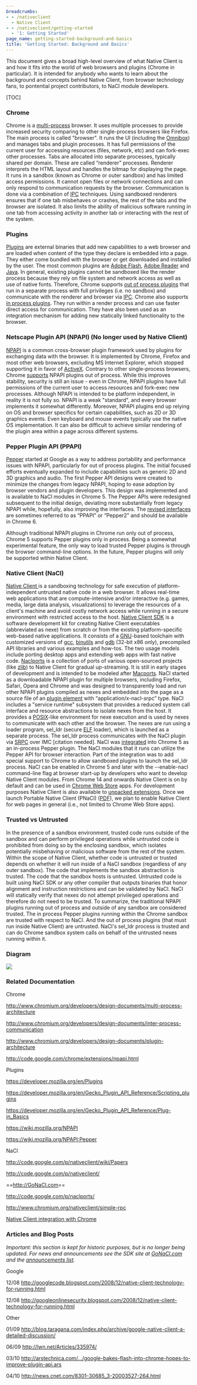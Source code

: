```yaml
---
breadcrumbs:
- - /nativeclient
  - Native Client
- - /nativeclient/getting-started
  - '1: Getting Started'
page_name: getting-started-background-and-basics
title: 'Getting Started: Background and Basics'
---
```


This document gives a broad high-level overview of what Native Client is and how
it fits into the world of web browsers and plugins (Chrome in particular). It is
intended for anybody who wants to learn about the background and concepts behind
Native Client, from browser technology fans, to pontential project contributors,
to NaCl module developers.

[TOC]

### Chrome

Chrome is a
[multi-process](http://www.chromium.org/developers/design-documents/multi-process-architecture)
browser. It uses multiple processes to provide increased security comparing to
other single-process browsers like Firefox.
The main process is called "browser". It runs the UI (including the
[Omnibox](/user-experience/omnibox)) and manages tabs and plugin processes. It
has full permissions of the current user for accessing resources (files,
network, etc) and can fork-exec other processes.
Tabs are allocated into separate processes, typically shared per domain. These
are called “renderer” processes. Renderer interprets the HTML layout and handles
the bitmap for displaying the page. It runs in a sandbox (known as Chrome or
outer sandbox) and has limited access permissions. It cannot open files or
network connections and can only respond to communication requests by the
browser. Communication is done via a combination of
[IPC](http://www.chromium.org/developers/design-documents/inter-process-communication)
techniques. Using sandboxed renderers ensures that if one tab misbehaves or
crashes, the rest of the tabs and the browser are isolated. It also limits the
ability of malicious software running in one tab from accessing activity in
another tab or interacting with the rest of the system.

### Plugins

[Plugins](http://en.wikipedia.org/wiki/Plug-in_%28computing%29) are external
binaries that add new capabilities to a web browser and are loaded when content
of the type they declare is embedded into a page. They either come bundled with
the browser or get downloaded and installed by the user. The most common plugins
are [Adobe Flash](http://en.wikipedia.org/wiki/Adobe_flash), [Adobe
Reader](http://en.wikipedia.org/wiki/Acrobat_reader) and
[Java](http://en.wikipedia.org/wiki/Java_plugin).
In general, existing plugins cannot be sandboxed like the render process because
they rely on file system and network access as well as use of native fonts.
Therefore, Chrome supports [out of process
plugins](http://www.chromium.org/developers/design-documents/plugin-architecture)
that run in a separate process with full privileges (i.e. no sandbox) and
communicate with the renderer and browser via
[IPC](http://www.chromium.org/developers/design-documents/inter-process-communication).
Chrome also supports [in process
plugins](http://www.chromium.org/developers/design-documents/plugin-architecture).
They run within a render process and can use faster direct access for
communication. They have also been used as an integration mechanism for adding
new statically linked functionality to the browser.

### Netscape Plugin API (NPAPI) (No longer used by Native Client)

[NPAPI](https://wiki.mozilla.org/NPAPI) is a common cross-browser plugin
framework used by plugins for exchanging data with the browser. It is
implemented by Chrome, Firefox and most other web browsers, excluding MS
Internet Explorer, which stopped supporting it in favor of
[ActiveX](http://en.wikipedia.org/wiki/ActiveX_control).
Contrary to other single-process browsers, Chrome
[supports](http://code.google.com/chrome/extensions/npapi.html) NPAPI plugins
out of process.
While this improves stability, security is still an issue - even in Chrome,
NPAPI plugins have full permissions of the current user to access resources and
fork-exec new processes.
Although NPAPI is intended to be platform independent, in reality it is not
fully so. NPAPI is a weak "standard", and every browser implements it somewhat
differently. Moreover, NPAPI plugins end up relying on OS and browser specifics
for certain capabilities, such as 2D or 3D graphics events. Even keyboard and
mouse events typically use the native OS implementation. It can also be
difficult to achieve similar rendering of the plugin area within a page across
different systems.

### Pepper Plugin API (PPAPI)

[Pepper](https://wiki.mozilla.org/NPAPI:Pepper) started at Google as a way to
address portability and performance issues with NPAPI, particularly for out of
process plugins. The initial focused efforts eventually expanded to include
capabilities such as generic 2D and 3D graphics and audio.
The first Pepper API designs were created to minimize the changes from legacy
NPAPI, hoping to ease adoption by browser vendors and plugin developers. This
design was implemented and is available to NaCl modules in Chrome 5. The Pepper
APIs were redesigned subsequent to the initial design, deviating more
substantially from legacy NPAPI while, hopefully, also improving the interfaces.
The [revised interfaces](http://code.google.com/p/ppapi/w/list) are sometimes
referred to as “PPAPI” or “Pepper2” and should be available in Chrome 6.

Although traditional NPAPI plugins in Chrome run only out of process, Chrome 5
supports Pepper plugins only in process. Being a somewhat experimental feature,
the only way to load trusted Pepper plugins is through the browser command-line
options. In the future, Pepper plugins will only be supported within Native
Client.

### Native Client (NaCl)

[Native Client ](http://code.google.com/p/nativeclient/)is a sandboxing
technology for safe execution of platform-independent untrusted native code in a
web browser. It allows real-time web applications that are compute-intensive
and/or interactive (e.g. games, media, large data analysis, visualizations) to
leverage the resources of a client's machine and avoid costly network access
while running in a secure environment with restricted access to the host.
[Native Client SDK](http://gonacl.com) is a software development kit for
creating Native Client executables (abbreviated as nexe) from scratch or from
the existing platform-specific web-based native applications. It consists of a
[GNU](http://en.wikipedia.org/wiki/GNU_Project)-based toolchain with customized
versions of [gcc](http://en.wikipedia.org/wiki/GNU_Compiler_Collection),
[binutils](http://en.wikipedia.org/wiki/Binutils) and
[gdb](http://en.wikipedia.org/wiki/Gdb) (32-bit x86 only), precompiled API
libraries and various examples and how-tos. The two usage models include porting
desktop apps and extending web apps with fast native code.
[Naclports](http://code.google.com/p/naclports/) is a collection of ports of
various open-sourced projects (like [zlib](http://en.wikipedia.org/wiki/zlib))
to Native Client for gradual up-streaming. It is still in early stages of
development and is intended to be modeled after
[Macports](http://www.macports.org/).
NaCl started as a downloadable NPAPI plugin for multiple browsers, including
Firefox, Safari, Opera and Chrome and was designed to transparently load and run
other NPAPI plugins compiled as nexes and embedded into the page as a source
file of an [plugin
element](https://developer.mozilla.org/en/Gecko_Plugin_API_Reference/Plug-in_Basics#Using_HTML_to_Display_Plug-ins)
with “application/x-nacl-srpc” type.
NaCl includes a "service runtime" subsystem that provides a reduced system call
interface and resource abstractions to isolate nexes from the host. It provides
a [POSIX](http://en.wikipedia.org/wiki/Posix)-like environment for nexe
execution and is used by nexes to communicate with each other and the browser.
The nexes are run using a loader program, sel_ldr (secure
[ELF](http://en.wikipedia.org/wiki/Executable_and_Linkable_Format) loader),
which is launched as a separate process. The sel_ldr process communicates with
the NaCl plugin via [SRPC](/system/errors/NodeNotFound) over IMC \[citation
needed\].
NaCl was [integrated](/system/errors/NodeNotFound) into Chrome 5 as an
in-process Pepper plugin. The NaCl modules that it runs can utilize the Pepper
API for browser interaction. Part of the integration was to add special support
to Chrome to allow sandboxed plugins to launch the sel_ldr process. NaCl can be
enabled in Chrome 5 and later with the --enable-nacl command-line flag at
browser start-up by developers who want to develop Native Client modules. From
Chrome 14 and onwards Native Client is on by default and can be used in [Chrome
Web Store](https://chrome.google.com/webstore) apps. For development purposes
Native Client is also available to [unpacked
extensions](http://code.google.com/chrome/extensions/getstarted.html). Once we
launch Portable Native Client (PNaCl)
([PDF](http://nativeclient.googlecode.com/svn/data/site/pnacl.pdf)), we plan to
enable Native Client for web pages in general (i.e., not limited to Chrome Web
Store apps).

### Trusted vs Untrusted

In the presence of a sandbox environment, trusted code runs outside of the
sandbox and can perform privileged operations while untrusted code is prohibited
from doing so by the enclosing sandbox, which isolates potentially misbehaving
or malicious software from the rest of the system.
Within the scope of Native Client, whether code is untrusted or trusted depends
on whether it will run inside of a NaCl sandbox (regardless of any outer
sandbox). The code that implements the sandbox abstraction is trusted. The code
that the sandbox hosts is untrusted. Untrusted code is built using NaCl SDK or
any other compiler that outputs binaries that honor alignment and instruction
restrictions and can be validated by NaCl. NaCl will statically verify that
nexes do not attempt privileged operations and therefore do not need to be
trusted.
To summarize, the traditional NPAPI plugins running out of process and outside
of any sandbox are considered trusted. The in process Pepper plugins running
within the Chrome sandbox are trusted with respect to NaCl. And the out of
process plugins (that must run inside Native Client) are untrusted. NaCl's
sel_ldr process is trusted and can do Chrome sandbox system calls on behalf of
the untrusted nexes running within it.

### Diagram

![](/nativeclient/getting-started/getting-started-background-and-basics/nacl_diagram.png)

### Related Documentation

Chrome

<http://www.chromium.org/developers/design-documents/multi-process-architecture>

<http://www.chromium.org/developers/design-documents/inter-process-communication>

<http://www.chromium.org/developers/design-documents/plugin-architecture>

<http://code.google.com/chrome/extensions/npapi.html>

Plugins

<https://developer.mozilla.org/en/Plugins>

<https://developer.mozilla.org/en/Gecko_Plugin_API_Reference/Scripting_plugins>

<https://developer.mozilla.org/en/Gecko_Plugin_API_Reference/Plug-in_Basics>

<https://wiki.mozilla.org/NPAPI>

<https://wiki.mozilla.org/NPAPI:Pepper>

NaCl

<http://code.google.com/p/nativeclient/wiki/Papers>

<http://code.google.com/p/nativeclient/>

==<http://GoNaCl.com>==

<http://code.google.com/p/naclports/>

<http://www.chromium.org/nativeclient/simple-rpc>

[Native Client integration with Chrome](/system/errors/NodeNotFound)

### Articles and Blog Posts

*Important: this section is kept for historic purposes, but is no longer being
updated. For news and announcements see the SDK site at
[GoNaCl.com](http://GoNaCl.com) and the [announcements
list](https://groups.google.com/group/native-client-announce).*

Google

12/08
<http://googlecode.blogspot.com/2008/12/native-client-technology-for-running.html>

12/08
<http://googleonlinesecurity.blogspot.com/2008/12/native-client-technology-for-running.html>

Other

01/09
<http://blog.taragana.com/index.php/archive/google-native-client-a-detailed-discussion/>

06/09 <http://lwn.net/Articles/335974/>

03/10
<http://arstechnica.com/.../google-bakes-flash-into-chrome-hopes-to-improve-plugin-api.ars>

04/10 <http://news.cnet.com/8301-30685_3-20003527-264.html>
